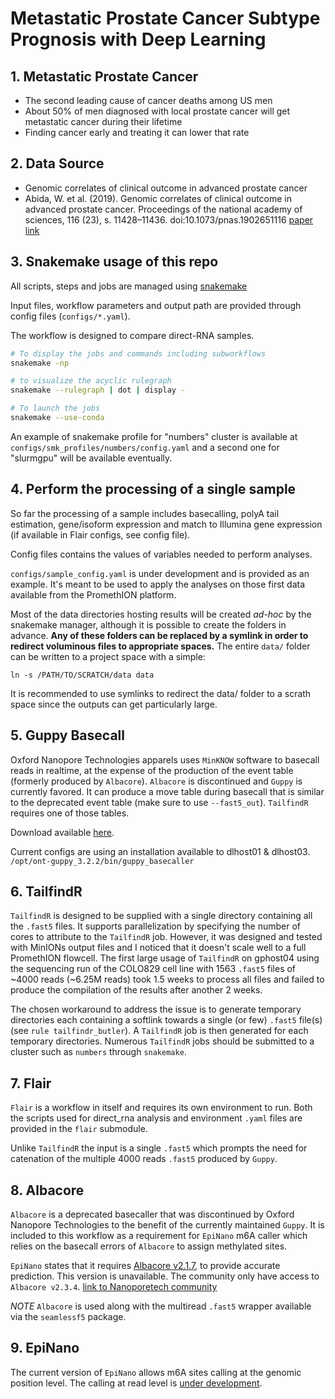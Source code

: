 Metastatic Prostate Cancer Subtype Prognosis with Deep Learning 
===================================================

## 1. Metastatic Prostate Cancer

- The second leading cause of cancer deaths among US men
- About 50% of men diagnosed with local prostate cancer will get metastatic cancer during their lifetime 
- Finding cancer early and treating it can lower that rate

## 2. Data Source

- Genomic correlates of clinical outcome in advanced prostate cancer
- Abida, W. et al. (2019). Genomic correlates of clinical outcome in advanced prostate cancer. 
Proceedings of the national academy of sciences, 116 (23), s. 11428–11436. doi:10.1073/pnas.1902651116
[paper link](https://pubmed.ncbi.nlm.nih.gov/31061129/)

## 3. Snakemake usage of this repo

All scripts, steps and jobs are managed using
[snakemake](https://snakemake.readthedocs.io/en/stable/#)

Input files, workflow parameters and output path are provided through config
files (`configs/*.yaml`).

The workflow is designed to compare direct-RNA samples.

```bash
# To display the jobs and commands including subworkflows
snakemake -np

# to visualize the acyclic rulegraph
snakemake --rulegraph | dot | display -

# To launch the jobs
snakemake --use-conda
```

An example of snakemake profile for "numbers" cluster is available at
`configs/smk_profiles/numbers/config.yaml` and a second one for "slurmgpu" will
be available eventually.

## 4. Perform the processing of a single sample

So far the processing of a sample includes basecalling, polyA tail estimation,
gene/isoform expression and match to Illumina gene expression (if available in
Flair configs, see config file).

Config files contains the values of variables needed to perform analyses.

`configs/sample_config.yaml` is under development and is provided as an 
example. It's meant to be used to apply the analyses on those first data
available from the PromethION platform.

Most of the data directories hosting results will be created *ad-hoc* by the
snakemake manager, although it is possible to create the folders in advance.
**Any of these folders can be replaced by a symlink in order to redirect
voluminous files to appropriate spaces.** The entire `data/` folder can be
written to a project space with a simple:

`ln -s /PATH/TO/SCRATCH/data data`

It is recommended to use symlinks to redirect the data/ folder to a scrath
space since the outputs can get particularly large.

## 5. Guppy Basecall

Oxford Nanopore Technologies apparels uses `MinKNOW` software to basecall
reads in realtime, at the expense of the production of the event table
(formerly produced by `Albacore`). `Albacore` is discontinued and `Guppy`
is currently favored. It can produce a move table during basecall that is
similar to the deprecated event table (make sure to use `--fast5_out`).
`TailfindR` requires one of those tables.

Download available [here](https://community.nanoporetech.com/downloads).

Current configs are using an installation available to dlhost01 & dlhost03.
`/opt/ont-guppy_3.2.2/bin/guppy_basecaller`

## 6. TailfindR

`TailfindR` is designed to be supplied with a single directory containing all
the `.fast5` files. It supports parallelization by specifying the number of
cores to attribute to the `TailfindR` job. However, it was designed and tested
with MinIONs output files and I noticed that it doesn't scale well to a full
PromethION flowcell. The first large usage of `TailfindR` on gphost04 using the
sequencing run of the COLO829 cell line with 1563 `.fast5` files of ~4000 reads
(~6.25M reads) took 1.5 weeks to process all files and failed to produce the
compilation of the results after another 2 weeks.

The chosen workaround to address the issue is to generate temporary directories
each containing a softlink towards a single (or few) `.fast5` file(s) (see
`rule tailfindr_butler`). A `TailfindR` job is then generated for each
temporary directories. Numerous `TailfindR` jobs should be submitted to a
cluster such as `numbers` through `snakemake`.

## 7. Flair

`Flair` is a workflow in itself and requires its own environment to run. Both
the scripts used for direct_rna analysis and environment `.yaml` files are
provided in the `flair` submodule.

Unlike `TailfindR` the input is a single `.fast5` which prompts the need for
catenation of the multiple 4000 reads `.fast5` produced by `Guppy`. 

## 8. Albacore

`Albacore` is a deprecated basecaller that was discontinued by Oxford Nanopore
Technologies to the benefit of the currently maintained `Guppy`. It is included
to this workflow as a requirement for `EpiNano` m6A caller which relies on the
basecall errors of `Albacore` to assign methylated sites.

`EpiNano` states that it requires
[Albacore v2.1.7](https://github.com/enovoa/EpiNano#considerations-when-using-this-software),
to provide accurate prediction. This version is unavailable. The community only
have access to `Albacore v2.3.4`.
[link to Nanoporetech community](https://community.nanoporetech.com/downloads)

*NOTE* `Albacore` is used along with the multiread `.fast5` wrapper available
via the `seamlessf5` package.

## 9. EpiNano

The current version of `EpiNano` allows m6A sites calling at the genomic
position level. The calling at read level is
[under development](https://github.com/enovoa/EpiNano#considerations-when-using-this-software).
